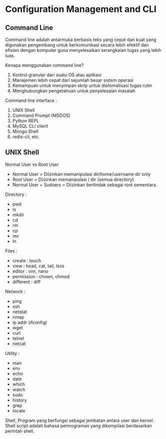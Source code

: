 # Configuration Management and CLI

## Command Line
Command line adalah antarmuka berbasis teks yang cepat dan kuat yang digunakan pengembang untuk berkomunikasi secara lebih efektif dan efisien dengan komputer guna menyelesaikan serangkaian tugas yang lebih luas. 

Kenapa menggunakan command line?
1. Kontrol granular dari suatu OS atau aplikasi 
2. Manajemen lebih cepat dari sejumlah besar sistem operasi
3. Kemampuan untuk menyimpan skrip untuk diotomatisasi tugas rutin
4. Menghubungkan pengetahuan untuk penyelesaian masalah

Command line interface :
1. UNIX Shell
2. Command Prompt (MSDOS)
3. Python REPL
4. MySQL CLI client
5. Mongo Shell
6. redis-cli, etc.

## UNIX Shell
Normal User vs Root User
- Normal User = Diizinkan memanipulasi dir/home/username dir only
- Root User = Diizinkan memanipulasi / dir (semua directory)
- Normal User +  Sudoers = Diizinkan bertindak sebagai root sementara. 

Directory :
- pwd 
- ls
- mkdir
- cd
- rm
- cp
- mv
- ln

Files :
- create : touch
- view : head, cat, tail, less
- editor : vim, nano
- permission : chown, chmod
- different : diff

Network :
- ping
- ssh
- netstat
- nmap
- ip addr (ifconfig)
- wget
- curl
- telnet
- netcat

Utility :
- man
- env
- echo
- date
- which
- watch
- sudo
- history
- grep
- locate

Shell, Program yang berfungsi sebagai jembatan antara user dan kernel. Shell script adalah bahasa pemrograman yang dikompilasi berdasarkan perintah shell.